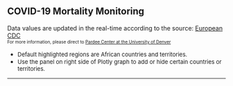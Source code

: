 ## COVID-19 Mortality Monitoring
Data values are updated in the real-time according to the source: [European CDC](https://www.ecdc.europa.eu/en/covid-19-pandemic) <br>
<font size="1">For more information, please direct to [Pardee Center at the University of Denver](https://pardee.du.edu/)</font>
- <font size="2"> Default highlighted regions are African countries and territories. </font>
- <font size="2"> Use the panel on right side of Plotly graph to add or hide certain countries or territories. </font>
---
